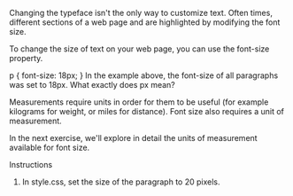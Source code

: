 Changing the typeface isn't the only way to customize text. Often times, different sections of a web page and are highlighted by modifying the font size.

To change the size of text on your web page, you can use the font-size property.

p {
  font-size: 18px;
}
In the example above, the font-size of all paragraphs was set to 18px. What exactly does px mean?

Measurements require units in order for them to be useful (for example kilograms for weight, or miles for distance). Font size also requires a unit of measurement.

In the next exercise, we'll explore in detail the units of measurement available for font size.

Instructions

1. In style.css, set the size of the paragraph to 20 pixels.
